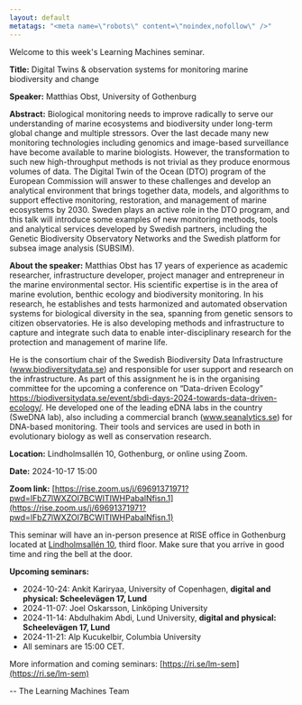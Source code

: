 ```yaml
---
layout: default
metatags: "<meta name=\"robots\" content=\"noindex,nofollow\" />"
---
```

Welcome to this week's Learning Machines seminar.

**Title:** Digital Twins & observation systems for monitoring marine biodiversity and change

**Speaker:** Matthias Obst, University of Gothenburg

**Abstract:** Biological monitoring needs to improve radically to serve our understanding of marine ecosystems and biodiversity under long-term global change and multiple stressors. Over the last decade many new monitoring technologies including genomics and image-based surveillance have become available to marine biologists. However, the transformation to such new high-throughput methods is not trivial as they produce enormous volumes of data. The Digital Twin of the Ocean (DTO) program of the European Commission will answer to these challenges and develop an analytical environment that brings together data, models, and algorithms to support effective monitoring, restoration, and management of marine ecosystems by 2030. Sweden plays an active role in the DTO program, and this talk will introduce some examples of new monitoring methods, tools and analytical services developed by Swedish partners, including the Genetic Biodiversity Observatory Networks and the Swedish platform for subsea image analysis (SUBSIM).

**About the speaker:** Matthias Obst has 17 years of experience as academic researcher, infrastructure developer, project manager and entrepreneur in the marine environmental sector. His scientific expertise is in the area of marine evolution, benthic ecology and biodiversity monitoring. In his research, he establishes and tests harmonized and automated observation systems for biological diversity in the sea, spanning from genetic sensors to citizen observatories. He is also developing methods and infrastructure to capture and integrate such data to enable inter-disciplinary research for the protection and management of marine life.        

He is the consortium chair of the Swedish Biodiversity Data Infrastructure (www.biodiversitydata.se) and responsible for user support and research on the infrastructure. As part of this assignment he is in the organising committee for the upcoming a conference on “Data-driven Ecology” https://biodiversitydata.se/event/sbdi-days-2024-towards-data-driven-ecology/. He developed one of the leading eDNA labs in the country (SweDNA lab), also including a commercial branch (www.seanalytics.se) for DNA-based monitoring. Their tools and services are used in both in evolutionary biology as well as conservation research.

**Location:** Lindholmsallén 10, Gothenburg, or online using Zoom.

**Date:** 2024-10-17 15:00

**Zoom link:** [https://rise.zoom.us/j/69691371971?pwd=lFbZ7lWXZOI7BCWITIWHPabalNfisn.1](https://rise.zoom.us/j/69691371971?pwd=lFbZ7lWXZOI7BCWITIWHPabalNfisn.1)


This seminar will have an in-person presence at RISE office in Gothenburg located at [Lindholmsallén 10](https://maps.app.goo.gl/wt4QAqnbSHF8i7Fu5), third floor. Make sure that you arrive in good time and ring the bell at the door.


**Upcoming seminars:**

* 2024-10-24: Ankit Kariryaa, University of Copenhagen, **digital and physical: Scheelevägen 17, Lund**
* 2024-11-07: Joel Oskarsson, Linköping University
* 2024-11-14: Abdulhakim Abdi, Lund University, **digital and physical: Scheelevägen 17, Lund**
* 2024-11-21: Alp Kucukelbir, Columbia University
* All seminars are 15:00 CET.

More information and coming seminars: [https://ri.se/lm-sem](https://ri.se/lm-sem)

-- The Learning Machines Team

